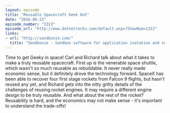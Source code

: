 ```yaml
---
layout: episode
title: "Reusable Spacecraft Geek Out"
date: "2016-06-23"
episode_number: "1313"
episode_url: "http://www.dotnetrocks.com/default.aspx?ShowNum=1313"
links:
- url: "http://sandboxie.com/"
  title: "Sandboxie - Sandbox software for application isolation and secure Web browsing"
---
```


Time to get Geeky in space! Carl and Richard talk about what it takes to make a truly reusable spacecraft. First up is the venerable space shuttle, which wasn't so much reusable as rebuildable. It never really made economic sense, but it definitely drove the technology forward. SpaceX has been able to recover four first stage rockets from Falcon 9 flights, but hasn't reused any yet, and Richard gets into the nitty gritty details of the challenges of reusing rocket engines. It may require a different engine design to be truly reusable. And what about the rest of the rocket? Reusability is hard, and the economics may not make sense - it's important to understand the trade-offs!
